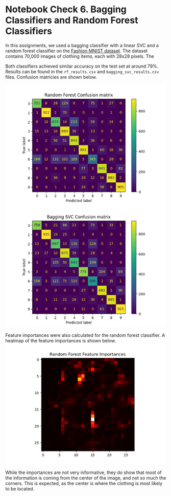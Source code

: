 # Notebook Check 6. Bagging Classifiers and Random Forest Classifiers

In this assignments, we used a bagging classifier with a linear SVC and a random forest classifier on the [Fashion MNIST dataset](https://www.kaggle.com/datasets/zalando-research/fashionmnist). The dataset contains 70,000 images of clothing items, each with 28x28 pixels. The

Both classifiers achieved similar accuracy on the test set at around 79%. Results can be found in the `rf_results.csv` and `bagging_svc_results.csv` files. Confusion matricies are shown below.

![Random Forest Classifier Confusion Matrix](./imgs/rf_confusion_matrix.png)
![Bagging Classifier Confusion Matrix](./imgs/bagging_svc_confusion_matrix.png)

Feature importances were also calculated for the random forest classifier. A heatmap of the feature importances is shown below.
![Random Forest Classifier Feature Importances](./imgs/rf_importances.png)

While the importances are not very informative, they do show that most of the information is coming from the center of the image, and not so much the corners. This is expected, as the center is where the clothing is most likely to be located. 